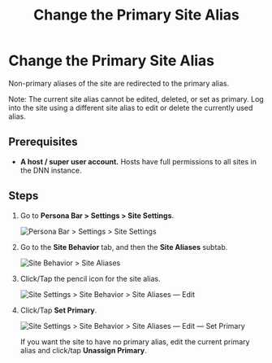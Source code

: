 ﻿---
uid: change-primary-site-alias
locale: en
title: Change the Primary Site Alias
dnneditions: DNN Platform,Evoq Content,Evoq Engage
dnnversion: 09.02.00
related-topics: configure-url-mapping-site-aliases,add-site-alias,edit-site-alias,delete-site-alias
---

# Change the Primary Site Alias

Non-primary aliases of the site are redirected to the primary alias.

Note: The current site alias cannot be edited, deleted, or set as primary. Log into the site using a different site alias to edit or delete the currently used alias.

## Prerequisites

*   **A host / super user account.** Hosts have full permissions to all sites in the DNN instance.

## Steps

1.  Go to **Persona Bar \> Settings \> Site Settings**.
    
    ![Persona Bar > Settings > Site Settings](/images/scr-pbar-host-Settings-E91.png)
    
2.  Go to the **Site Behavior** tab, and then the **Site Aliases** subtab.
    
    ![Site Behavior > Site Aliases](/images/scr-pbtabs-host-Settings-SiteSettings-SiteBehavior-SiteAliases-E90.png)
    
3.  Click/Tap the pencil icon for the site alias.
    
      
    
    ![Site Settings > Site Behavior > Site Aliases — Edit](/images/scr-SiteSettings-SiteBehavior-SiteAliases-Edit-E90.png)
    
      
    
4.  Click/Tap **Set Primary**.
    
      
    
    ![Site Settings > Site Behavior > Site Aliases — Edit — Set Primary](/images/scr-SiteSettings-SiteBehavior-SiteAliases-Edit-E90.png)
    
      
    
    If you want the site to have no primary alias, edit the current primary alias and click/tap **Unassign Primary**.
